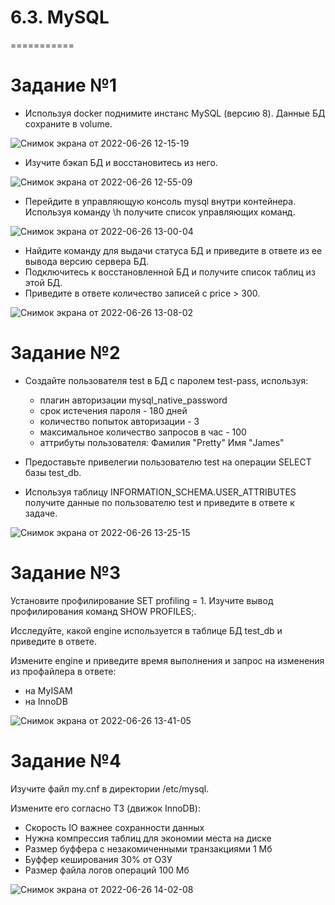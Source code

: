 # 6.3. MySQL
===========

# Задание №1

- Используя docker поднимите инстанс MySQL (версию 8). Данные БД сохраните в volume.

![Снимок экрана от 2022-06-26 12-15-19](https://user-images.githubusercontent.com/93032289/175807951-a9d872e4-98a6-45d3-a1ae-2009fb0b6b2a.png)

- Изучите бэкап БД и восстановитесь из него.

![Снимок экрана от 2022-06-26 12-55-09](https://user-images.githubusercontent.com/93032289/175808926-4e3f7824-cb5e-4ba8-84eb-db221e5c4ad4.png)

- Перейдите в управляющую консоль mysql внутри контейнера. Используя команду \h получите список управляющих команд.

![Снимок экрана от 2022-06-26 13-00-04](https://user-images.githubusercontent.com/93032289/175809049-d8a04789-ea4a-43e2-8e76-4de005d1a1c8.png)

- Найдите команду для выдачи статуса БД и приведите в ответе из ее вывода версию сервера БД. 
- Подключитесь к восстановленной БД и получите список таблиц из этой БД.
- Приведите в ответе количество записей с price > 300.

![Снимок экрана от 2022-06-26 13-08-02](https://user-images.githubusercontent.com/93032289/175809348-d12882f1-ef74-4d3d-ab6b-98129cf23848.png)

# Задание №2

- Создайте пользователя test в БД c паролем test-pass, используя:

   - плагин авторизации mysql_native_password
   - срок истечения пароля - 180 дней
   - количество попыток авторизации - 3
   - максимальное количество запросов в час - 100
   - аттрибуты пользователя:
         Фамилия "Pretty"
         Имя "James"
         
- Предоставьте привелегии пользователю test на операции SELECT базы test_db.
- Используя таблицу INFORMATION_SCHEMA.USER_ATTRIBUTES получите данные по пользователю test и приведите в ответе к задаче.

![Снимок экрана от 2022-06-26 13-25-15](https://user-images.githubusercontent.com/93032289/175809883-01b8d1a5-5aa2-47a3-b360-cc385230bdfd.png)

# Задание №3

Установите профилирование SET profiling = 1. Изучите вывод профилирования команд SHOW PROFILES;.

Исследуйте, какой engine используется в таблице БД test_db и приведите в ответе.

Измените engine и приведите время выполнения и запрос на изменения из профайлера в ответе:

   - на MyISAM
   - на InnoDB

![Снимок экрана от 2022-06-26 13-41-05](https://user-images.githubusercontent.com/93032289/175810497-a2a719e3-5dbd-4113-8de6-c3f55ccf3f4d.png)

# Задание №4

Изучите файл my.cnf в директории /etc/mysql.

Измените его согласно ТЗ (движок InnoDB):

   - Скорость IO важнее сохранности данных
   - Нужна компрессия таблиц для экономии места на диске
   - Размер буффера с незакомиченными транзакциями 1 Мб
   - Буффер кеширования 30% от ОЗУ
   - Размер файла логов операций 100 Мб

![Снимок экрана от 2022-06-26 14-02-08](https://user-images.githubusercontent.com/93032289/175811126-cf738054-97db-44e0-9d67-ed837772fa84.png)

